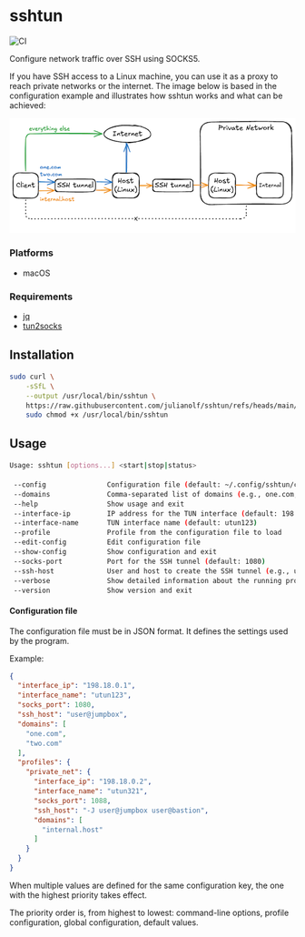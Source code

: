 # sshtun

![CI](https://github.com/julianolf/sshtun/actions/workflows/ci.yml/badge.svg?event=push)

Configure network traffic over SSH using SOCKS5.

If you have SSH access to a Linux machine, you can use it as a proxy to reach private networks or the internet.
The image below is based in the configuration example and illustrates how sshtun works and what can be achieved:

![Diagram](diagram.png "Diagram")

### Platforms

- macOS

### Requirements

- [jq](https://jqlang.org)
- [tun2socks](https://github.com/xjasonlyu/tun2socks)

## Installation

```sh
sudo curl \
    -sSfL \
    --output /usr/local/bin/sshtun \
    https://raw.githubusercontent.com/julianolf/sshtun/refs/heads/main/sshtun.sh &&
    sudo chmod +x /usr/local/bin/sshtun
```

## Usage

```sh
Usage: sshtun [options...] <start|stop|status>

 --config               Configuration file (default: ~/.config/sshtun/config.cfg)
 --domains              Comma-separated list of domains (e.g., one.com,two.com)
 --help                 Show usage and exit
 --interface-ip         IP address for the TUN interface (default: 198.18.0.1)
 --interface-name       TUN interface name (default: utun123)
 --profile              Profile from the configuration file to load
 --edit-config          Edit configuration file
 --show-config          Show configuration and exit
 --socks-port           Port for the SSH tunnel (default: 1080)
 --ssh-host             User and host to create the SSH tunnel (e.g., user@jumpbox)
 --verbose              Show detailed information about the running process
 --version              Show version and exit
```

#### Configuration file

The configuration file must be in JSON format. It defines the settings used by the program.

Example:

```json
{
  "interface_ip": "198.18.0.1",
  "interface_name": "utun123",
  "socks_port": 1080,
  "ssh_host": "user@jumpbox",
  "domains": [
    "one.com",
    "two.com"
  ],
  "profiles": {
    "private_net": {
      "interface_ip": "198.18.0.2",
      "interface_name": "utun321",
      "socks_port": 1088,
      "ssh_host": "-J user@jumpbox user@bastion",
      "domains": [
        "internal.host"
      ]
    }
  }
}
```

When multiple values are defined for the same configuration key, the one with the highest priority takes effect.

The priority order is, from highest to lowest:
command-line options, profile configuration, global configuration, default values.
